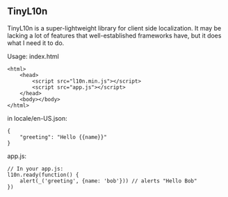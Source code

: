 TinyL10n
------------------------------

TinyL10n is a super-lightweight library for client side localization. It may be lacking a lot of features that well-established frameworks have, but it does what I need it to do.

Usage:
index.html
```
<html>
	<head>
		<script src="l10n.min.js"></script>
		<script src="app.js"></script>
	</head>
	<body></body>
</html>
```

in locale/en-US.json:
```
{
	"greeting": "Hello {{name}}"
}
```

app.js:
```
// In your app.js:
l10n.ready(function() {
	alert(_('greeting', {name: 'bob'})) // alerts "Hello Bob"
})
```
